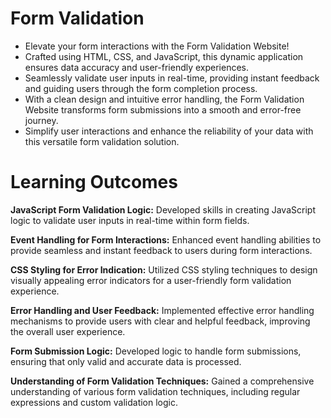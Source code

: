 # Form Validation
* Elevate your form interactions with the Form Validation Website!
* Crafted using HTML, CSS, and JavaScript, this dynamic application ensures data accuracy and user-friendly experiences.
* Seamlessly validate user inputs in real-time, providing instant feedback and guiding users through the form completion process.
* With a clean design and intuitive error handling, the Form Validation Website transforms form submissions into a smooth and error-free journey.
* Simplify user interactions and enhance the reliability of your data with this versatile form validation solution.

# Learning Outcomes

**JavaScript Form Validation Logic:**
Developed skills in creating JavaScript logic to validate user inputs in real-time within form fields.

**Event Handling for Form Interactions:**
Enhanced event handling abilities to provide seamless and instant feedback to users during form interactions.

**CSS Styling for Error Indication:**
Utilized CSS styling techniques to design visually appealing error indicators for a user-friendly form validation experience.

**Error Handling and User Feedback:**
Implemented effective error handling mechanisms to provide users with clear and helpful feedback, improving the overall user experience.

**Form Submission Logic:**
Developed logic to handle form submissions, ensuring that only valid and accurate data is processed.

**Understanding of Form Validation Techniques:**
Gained a comprehensive understanding of various form validation techniques, including regular expressions and custom validation logic.

